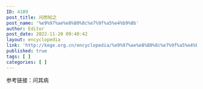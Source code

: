 ```yaml
---
ID: 4109
post_title: 问而知之
post_name: '%e9%97%ae%e8%80%8c%e7%9f%a5%e4%b9%8b'
author: Editor
post_date: 2022-11-20 09:40:42
layout: encyclopedia
link: 'http://kege.org.cn/encyclopedia/%e9%97%ae%e8%80%8c%e7%9f%a5%e4%b9%8b'
published: true
tags: [ ]
categories: [ ]
---
```

参考链接：问其病
